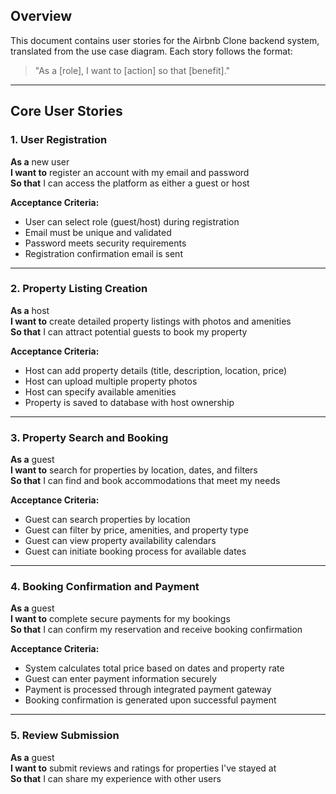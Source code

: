 
## Overview
This document contains user stories for the Airbnb Clone backend system, translated from the use case diagram. Each story follows the format:

> "As a [role], I want to [action] so that [benefit]."

---

## Core User Stories

### 1. User Registration
**As a** new user  
**I want to** register an account with my email and password  
**So that** I can access the platform as either a guest or host

**Acceptance Criteria:**
- User can select role (guest/host) during registration
- Email must be unique and validated
- Password meets security requirements
- Registration confirmation email is sent

---

### 2. Property Listing Creation
**As a** host  
**I want to** create detailed property listings with photos and amenities  
**So that** I can attract potential guests to book my property

**Acceptance Criteria:**
- Host can add property details (title, description, location, price)
- Host can upload multiple property photos
- Host can specify available amenities
- Property is saved to database with host ownership

---

### 3. Property Search and Booking
**As a** guest  
**I want to** search for properties by location, dates, and filters  
**So that** I can find and book accommodations that meet my needs

**Acceptance Criteria:**
- Guest can search properties by location
- Guest can filter by price, amenities, and property type
- Guest can view property availability calendars
- Guest can initiate booking process for available dates

---

### 4. Booking Confirmation and Payment
**As a** guest  
**I want to** complete secure payments for my bookings  
**So that** I can confirm my reservation and receive booking confirmation

**Acceptance Criteria:**
- System calculates total price based on dates and property rate
- Guest can enter payment information securely
- Payment is processed through integrated payment gateway
- Booking confirmation is generated upon successful payment

---

### 5. Review Submission
**As a** guest  
**I want to** submit reviews and ratings for properties I've stayed at  
**So that** I can share my experience with other users